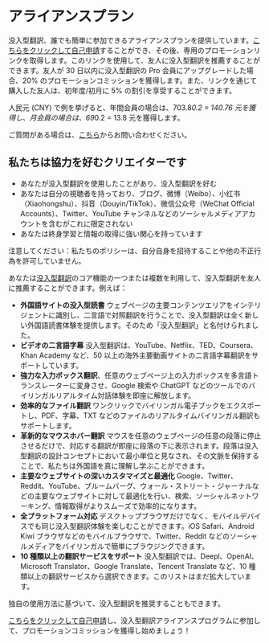 # アライアンスプラン

没入型翻訳、誰でも簡単に参加できるアライアンスプランを提供しています。[こちらをクリックして自己申請](https://immersive-translate.getrewardful.com)することができ、その後、専用のプロモーションリンクを取得します。このリンクを使用して、友人に没入型翻訳を推薦することができます。友人が 30 日以内に没入型翻訳の Pro 会員にアップグレードした場合、20% のプロモーションコミッションを獲得します。また、リンクを通じて購入した友人は、初年度/初月に 5% の割引を享受することができます。

人民元 (CNY) で例を挙げると、年間会員の場合は、703.8*0.2 = 140.76 元を獲得し、月会員の場合は、69*0.2 = 13.8 元を獲得します。

ご質問がある場合は、[こちら](https://letterbird.co/immersivetranslate)からお問い合わせください。

## 私たちは協力を好むクリエイターです

- あなたが没入型翻訳を使用したことがあり、没入型翻訳を好む
- あなたは自分の視聴者を持っており、ブログ、微博（Weibo）、小红书（Xiaohongshu）、抖音（Douyin/TikTok）、微信公众号（WeChat Official Accounts）、Twitter、YouTube チャンネルなどのソーシャルメディアアカウントを含むがこれに限定されない
- あなたは終身学習と情報の取得に強い関心を持っています

注意してください：私たちのポリシーは、自分自身を招待することや他の不正行為を許可していません。

あなたは[没入型翻訳](https://immersivetranslate.com/)のコア機能の一つまたは複数を利用して、没入型翻訳を友人に推薦することができます。例えば：

- **外国語サイトの没入型読書** ウェブページの主要コンテンツエリアをインテリジェントに識別し、二言語で対照翻訳を行うことで、没入型翻訳は全く新しい外国語読書体験を提供します。そのため「没入型翻訳」と名付けられました。
- **ビデオの二言語字幕** 没入型翻訳は、YouTube、Netflix、TED、Coursera、Khan Academy など、50 以上の海外主要動画サイトの二言語字幕翻訳をサポートしています。
- **強力な入力ボックス翻訳**、任意のウェブページ上の入力ボックスを多言語トランスレーターに変身させ、Google 検索や ChatGPT などのツールでのバイリンガルリアルタイム対話体験を即座に解放します。
- **効率的なファイル翻訳** ワンクリックでバイリンガル電子ブックをエクスポートし、PDF、字幕、TXT などのファイルのリアルタイムバイリンガル翻訳もサポートします。
- **革新的なマウスホバー翻訳** マウスを任意のウェブページの任意の段落に停止させるだけで、対応する翻訳が即座に段落の下に表示されます。段落は没入型翻訳の設計コンセプトにおいて最小単位と見なされ、その文脈を保持することで、私たちは外国語を真に理解し学ぶことができます。
- **主要なウェブサイトの深いカスタマイズと最適化** Google、Twitter、Reddit、YouTube、ブルームバーグ、ウォール・ストリート・ジャーナルなどの主要なウェブサイトに対して最適化を行い、検索、ソーシャルネットワーキング、情報取得がよりスムーズで効率的になります。
- **全プラットフォーム対応** デスクトップブラウザだけでなく、モバイルデバイスでも同じ没入型翻訳体験を楽しむことができます。iOS Safari、Android Kiwi ブラウザなどのモバイルブラウザで、Twitter、Reddit などのソーシャルメディアをバイリンガルで簡単にブラウジングできます。
- **10 種類以上の翻訳サービスをサポート** 没入型翻訳では、Deepl、OpenAI、Microsoft Translator、Google Translate、Tencent Translate など、10 種類以上の翻訳サービスから選択できます。このリストはまだ拡大しています。

独自の使用方法に基づいて、没入型翻訳を推奨することもできます。

[こちらをクリックして自己申請](https://immersive-translate.getrewardful.com)し、没入型翻訳アライアンスプログラムに参加して、プロモーションコミッションを獲得し始めましょう！

